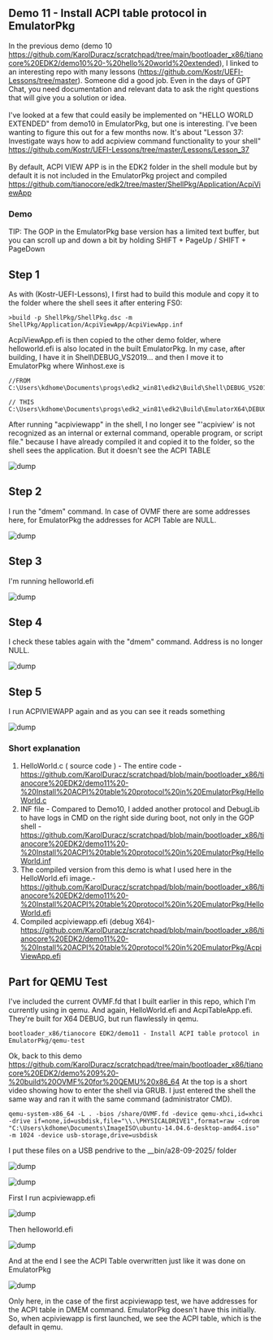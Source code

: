 <h2>Demo 11 - Install ACPI table protocol in EmulatorPkg</h2>

In the previous demo (demo 10 https://github.com/KarolDuracz/scratchpad/tree/main/bootloader_x86/tianocore%20EDK2/demo10%20-%20hello%20world%20extended), I linked to an 
interesting repo with many lessons (https://github.com/Kostr/UEFI-Lessons/tree/master). Someone did a good job. Even in the days of GPT Chat, you need documentation and relevant data to ask the right questions that 
will give you a solution or idea.
<br /><br />
I've looked at a few that could easily be implemented on "HELLO WORLD EXTENDED" from demo10 in EmulatorPkg, but one is interesting. I've been wanting to figure this out 
for a few months now. It's about "Lesson 37: Investigate ways how to add acpiview command functionality to your shell" https://github.com/Kostr/UEFI-Lessons/tree/master/Lessons/Lesson_37
<br /><br />
By default, ACPI VIEW APP is in the EDK2 folder in the shell module but by default it is not included in the EmulatorPkg project and compiled https://github.com/tianocore/edk2/tree/master/ShellPkg/Application/AcpiViewApp

<h3>Demo</h3>

TIP: The GOP in the EmulatorPkg base version has a limited text buffer, but you can scroll up and down a bit by holding SHIFT + PageUp / SHIFT + PageDown

<h2>Step 1</h2>

As with (Kostr-UEFI-Lessons), I first had to build this module and copy it to the folder where the shell sees it after entering FS0:

```
>build -p ShellPkg/ShellPkg.dsc -m ShellPkg/Application/AcpiViewApp/AcpiViewApp.inf
```

AcpiViewApp.efi is then copied to the other demo folder, where helloworld.efi is also located in the built EmulatorPkg. In my case, after building, I have it in Shell\DEBUG_VS2019\... and then I move it to EmulatorPkg where Winhost.exe is

```
//FROM
C:\Users\kdhome\Documents\progs\edk2_win81\edk2\Build\Shell\DEBUG_VS2019\X64\ShellPkg\Application\AcpiViewApp\AcpiViewApp\DEBUG

// THIS
C:\Users\kdhome\Documents\progs\edk2_win81\edk2\Build\EmulatorX64\DEBUG_VS2019\X64
```

After running "acpiviewapp" in the shell, I no longer see "'acpiview' is not recognized as an internal or external command, operable program, or script file." because I have already compiled it and copied it to the folder, so the shell sees the application. But it doesn't see the ACPI TABLE

![dump](https://github.com/KarolDuracz/scratchpad/blob/main/bootloader_x86/tianocore%20EDK2/demo11%20-%20Install%20ACPI%20table%20protocol%20in%20EmulatorPkg/step%201.png?raw=true)

<h2>Step 2</h2>

I run the "dmem" command. In case of OVMF there are some addresses here, for EmulatorPkg the addresses for ACPI Table are NULL.

![dump](https://github.com/KarolDuracz/scratchpad/blob/main/bootloader_x86/tianocore%20EDK2/demo11%20-%20Install%20ACPI%20table%20protocol%20in%20EmulatorPkg/step%202.png?raw=true)

<h2>Step 3</h2>

I'm running helloworld.efi

![dump](https://github.com/KarolDuracz/scratchpad/blob/main/bootloader_x86/tianocore%20EDK2/demo11%20-%20Install%20ACPI%20table%20protocol%20in%20EmulatorPkg/step%203.png?raw=true)

<h2>Step 4</h2>

I check these tables again with the "dmem" command. Address is no longer NULL.

![dump](https://github.com/KarolDuracz/scratchpad/blob/main/bootloader_x86/tianocore%20EDK2/demo11%20-%20Install%20ACPI%20table%20protocol%20in%20EmulatorPkg/step%204.png?raw=true)

<h2>Step 5</h2>

I run ACPIVIEWAPP again and as you can see it reads something

![dump](https://github.com/KarolDuracz/scratchpad/blob/main/bootloader_x86/tianocore%20EDK2/demo11%20-%20Install%20ACPI%20table%20protocol%20in%20EmulatorPkg/step%205.png?raw=true)


<h3>Short explanation</h3>

1. HelloWorld.c ( source code ) - The entire code - https://github.com/KarolDuracz/scratchpad/blob/main/bootloader_x86/tianocore%20EDK2/demo11%20-%20Install%20ACPI%20table%20protocol%20in%20EmulatorPkg/HelloWorld.c
2. INF file - Compared to Demo10, I added another protocol and DebugLib to have logs in CMD on the right side during boot, not only in the GOP shell - https://github.com/KarolDuracz/scratchpad/blob/main/bootloader_x86/tianocore%20EDK2/demo11%20-%20Install%20ACPI%20table%20protocol%20in%20EmulatorPkg/HelloWorld.inf
3. The compiled version from this demo is what I used here in the HelloWorld.efi image.- https://github.com/KarolDuracz/scratchpad/blob/main/bootloader_x86/tianocore%20EDK2/demo11%20-%20Install%20ACPI%20table%20protocol%20in%20EmulatorPkg/HelloWorld.efi
4. Compiled acpiviewapp.efi (debug X64)- https://github.com/KarolDuracz/scratchpad/blob/main/bootloader_x86/tianocore%20EDK2/demo11%20-%20Install%20ACPI%20table%20protocol%20in%20EmulatorPkg/AcpiViewApp.efi

<h2>Part for QEMU Test</h2>

I've included the current OVMF.fd that I built earlier in this repo, which I'm currently using in qemu. And again, HelloWorld.efi and AcpiTableApp.efi. They're built for X64 DEBUG, but run flawlessly in qemu.

```
bootloader_x86/tianocore EDK2/demo11 - Install ACPI table protocol in EmulatorPkg/qemu-test
```

Ok, back to this demo https://github.com/KarolDuracz/scratchpad/tree/main/bootloader_x86/tianocore%20EDK2/demo%209%20-%20build%20OVMF%20for%20QEMU%20x86_64 At the top is a short video showing how to enter the shell via GRUB. I just entered the shell the same way and ran it with the same command (administrator CMD).

```
qemu-system-x86_64 -L . -bios /share/OVMF.fd -device qemu-xhci,id=xhci -drive if=none,id=usbdisk,file="\\.\PHYSICALDRIVE1",format=raw -cdrom "C:\Users\kdhome\Documents\ImageISO\ubuntu-14.04.6-desktop-amd64.iso" -m 1024 -device usb-storage,drive=usbdisk
```

I put these files on a USB pendrive to the __bin/a28-09-2025/ folder

![dump](https://github.com/KarolDuracz/scratchpad/blob/main/bootloader_x86/tianocore%20EDK2/demo11%20-%20Install%20ACPI%20table%20protocol%20in%20EmulatorPkg/qemu-test/qemu_demo%203.png?raw=true)

![dump](https://github.com/KarolDuracz/scratchpad/blob/main/bootloader_x86/tianocore%20EDK2/demo11%20-%20Install%20ACPI%20table%20protocol%20in%20EmulatorPkg/qemu-test/qemu_demo%205%20-%20dir.png?raw=true)

First I run acpiviewapp.efi

![dump](https://github.com/KarolDuracz/scratchpad/blob/main/bootloader_x86/tianocore%20EDK2/demo11%20-%20Install%20ACPI%20table%20protocol%20in%20EmulatorPkg/qemu-test/qemu_demo%201%20-%20dmem.png?raw=true)

Then helloworld.efi 

![dump](https://github.com/KarolDuracz/scratchpad/blob/main/bootloader_x86/tianocore%20EDK2/demo11%20-%20Install%20ACPI%20table%20protocol%20in%20EmulatorPkg/qemu-test/qemu_demo%202%20-%20hellworld.png?raw=true)

And at the end I see the ACPI Table overwritten just like it was done on EmulatorPkg

![dump](https://github.com/KarolDuracz/scratchpad/blob/main/bootloader_x86/tianocore%20EDK2/demo11%20-%20Install%20ACPI%20table%20protocol%20in%20EmulatorPkg/qemu-test/qemu_demo%204%20-result%20after%20running%20helloworld%20on%20qemu.png?raw=true)

Only here, in the case of the first acpiviewapp test, we have addresses for the ACPI table in DMEM command. EmulatorPkg doesn't have this initially. So, when acpiviewapp is first launched, we see the ACPI table, which is the default in qemu.
